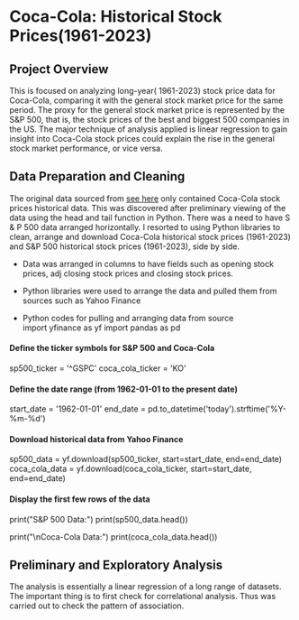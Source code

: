 # Coca-Cola: Historical Stock Prices(1961-2023)
## Project Overview
This is focused on analyzing long-year( 1961-2023) stock price data for Coca-Cola, comparing it with the general stock market price for the same period. 
The proxy for the general stock market price is represented by the S&P 500, that is, the stock prices of the best and biggest 500 companies in the US. The major technique of analysis applied is linear regression to gain insight into Coca-Cola stock prices could explain the rise in the  general stock market performance, or vice versa. 

## Data  Preparation and Cleaning 
The original data sourced from [see here](https://www.kaggle.com/datasets/henryshan/coca-cola-stock-price) only contained Coca-Cola  stock prices historical data. 
This was discovered after preliminary viewing of the data using the head and tail function in Python. There was a need to have  S & P 500 data arranged horizontally. 
I resorted to using Python libraries to clean, arrange and download Coca-Cola historical stock prices (1961-2023) and S&P 500 historical stock prices (1961-2023), side by side.

  - Data was arranged in columns to have fields such as opening stock prices, adj closing stock prices and  closing stock prices.
  - Python libraries were used to arrange the data and pulled them from sources such as Yahoo Finance
     
- Python codes for pulling and arranging data from source   
import yfinance as yf
import pandas as pd

#### Define the ticker symbols for S&P 500 and Coca-Cola
sp500_ticker = '^GSPC'
coca_cola_ticker = 'KO'

#### Define the date range (from 1962-01-01 to the present date)
start_date = '1962-01-01'
end_date = pd.to_datetime('today').strftime('%Y-%m-%d')

#### Download historical data from Yahoo Finance
sp500_data = yf.download(sp500_ticker, start=start_date, end=end_date)
coca_cola_data = yf.download(coca_cola_ticker, start=start_date, end=end_date)

#### Display the first few rows of the data
print("S&P 500 Data:")
print(sp500_data.head())

print("\nCoca-Cola Data:")
print(coca_cola_data.head())

## Preliminary  and Exploratory Analysis 
The analysis is essentially  a linear regression of a long range of datasets. The  important thing is to first check for correlational analysis. Thus was carried out to check the pattern of association. 

